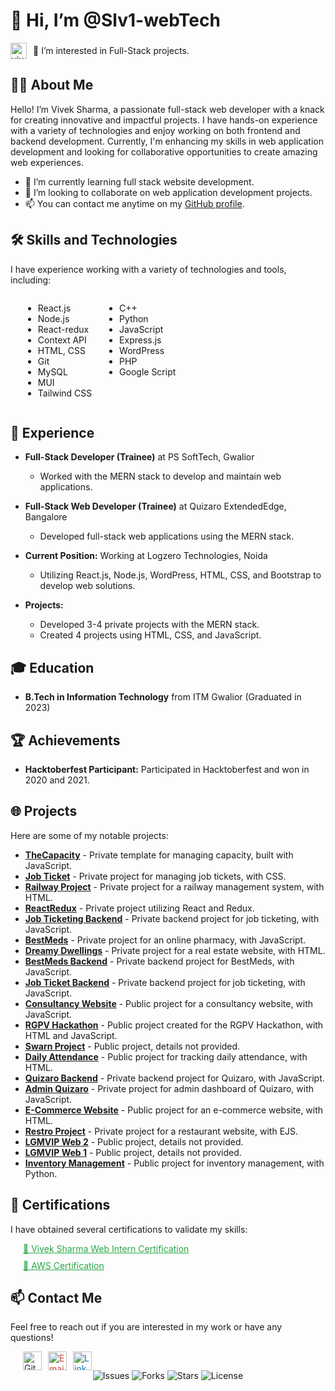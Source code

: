 # 👋 Hi, I’m @Slv1-webTech

<div style="display: flex; align-items: center; gap: 10px;">
  <a href="https://dev.to/viveksh76483611">
    <img
      src="https://d2fltix0v2e0sb.cloudfront.net/dev-badge.svg"
      alt="vivek sharma's DEV Profile"
      height="26"
      width="26"
    />
  </a>
  <span>👀 I’m interested in Full-Stack projects.</span>
</div>

## 🧑‍💻 About Me

Hello! I’m Vivek Sharma, a passionate full-stack web developer with a knack for creating innovative and impactful projects. I have hands-on experience with a variety of technologies and enjoy working on both frontend and backend development. Currently, I'm enhancing my skills in web application development and looking for collaborative opportunities to create amazing web experiences.

- 🌱 I’m currently learning full stack website development.
- 💞️ I’m looking to collaborate on web application development projects.
- 📫 You can contact me anytime on my [GitHub profile](https://github.com/Slv1-webpage).

## 🛠 Skills and Technologies

I have experience working with a variety of technologies and tools, including:

<div style="display: flex; flex-wrap: wrap; gap: 20px; padding-left: 20px;">
  <div>
    <ul>
      <li>React.js</li>
      <li>Node.js</li>
      <li>React-redux</li>
      <li>Context API</li>
      <li>HTML, CSS</li>
      <li>Git</li>
      <li>MySQL</li>
      <li>MUI</li>
      <li>Tailwind CSS</li>
    </ul>
  </div>
  <div>
    <ul>
      <li>C++</li>
      <li>Python</li>
      <li>JavaScript</li>
      <li>Express.js</li>
      <li>WordPress</li>
      <li>PHP</li>
      <li>Google Script</li>
    </ul>
  </div>
</div>

## 💼 Experience

- **Full-Stack Developer (Trainee)** at PS SoftTech, Gwalior 
  - Worked with the MERN stack to develop and maintain web applications.
  
- **Full-Stack Web Developer (Trainee)** at Quizaro ExtendedEdge, Bangalore 
  - Developed full-stack web applications using the MERN stack.

- **Current Position:** Working at Logzero Technologies, Noida
  - Utilizing React.js, Node.js, WordPress, HTML, CSS, and Bootstrap to develop web solutions.

- **Projects:** 
  - Developed 3-4 private projects with the MERN stack.
  - Created 4 projects using HTML, CSS, and JavaScript.

## 🎓 Education

- **B.Tech in Information Technology** from ITM Gwalior (Graduated in 2023)

## 🏆 Achievements

- **Hacktoberfest Participant:** Participated in Hacktoberfest and won in 2020 and 2021.

## 🌐 Projects

Here are some of my notable projects:

- **[TheCapacity](https://github.com/your-username/TheCapacity)** - Private template for managing capacity, built with JavaScript.
- **[Job Ticket](https://github.com/your-username/job-ticket)** - Private project for managing job tickets, with CSS.
- **[Railway Project](https://github.com/your-username/railway-project)** - Private project for a railway management system, with HTML.
- **[ReactRedux](https://github.com/your-username/reactredux)** - Private project utilizing React and Redux.
- **[Job Ticketing Backend](https://github.com/your-username/job-ticket-backend)** - Private backend project for job ticketing, with JavaScript.
- **[BestMeds](https://github.com/your-username/bestmeds)** - Private project for an online pharmacy, with JavaScript.
- **[Dreamy Dwellings](https://github.com/your-username/dreamydwellings)** - Private project for a real estate website, with HTML.
- **[BestMeds Backend](https://github.com/your-username/bestmeds_backend)** - Private backend project for BestMeds, with JavaScript.
- **[Job Ticket Backend](https://github.com/your-username/job-ticket-backend)** - Private backend project for job ticketing, with JavaScript.
- **[Consultancy Website](https://github.com/your-username/consultancy-website)** - Public project for a consultancy website, with JavaScript.
- **[RGPV Hackathon](https://github.com/your-username/RGPV-Hackathon)** - Public project created for the RGPV Hackathon, with HTML and JavaScript.
- **[Swarn Project](https://github.com/your-username/Swarn-Project)** - Public project, details not provided.
- **[Daily Attendance](https://github.com/your-username/daily-attendance)** - Public project for tracking daily attendance, with HTML.
- **[Quizaro Backend](https://github.com/your-username/quizaro_backend)** - Private backend project for Quizaro, with JavaScript.
- **[Admin Quizaro](https://github.com/your-username/admin-quizaro)** - Private project for admin dashboard of Quizaro, with JavaScript.
- **[E-Commerce Website](https://github.com/your-username/E-Commerce_Website)** - Public project for an e-commerce website, with HTML.
- **[Restro Project](https://github.com/your-username/restro-project)** - Private project for a restaurant website, with EJS.
- **[LGMVIP Web 2](https://github.com/your-username/LGMVIP-Web-2)** - Public project, details not provided.
- **[LGMVIP Web 1](https://github.com/your-username/LGMVIP-Web-1)** - Public project, details not provided.
- **[Inventory Management](https://github.com/your-username/inventory-management)** - Public project for inventory management, with Python.

## 📜 Certifications

I have obtained several certifications to validate my skills:

<div style="display: flex; flex-direction: column; gap: 10px; padding-left: 20px;">
  <a href="https://github.com/Slv1-webpage/Slv1-webpage/files/7962988/Vivek.Sharma.Web.intern.pdf" style="color: #28a745;">📄 Vivek Sharma Web Intern Certification</a>
  <a href="https://github.com/Slv1-webpage/Slv1-webpage/files/8145947/AWS_Academy_Graduate___AWS_Academy_Cloud_Foundations_Badge20220226-53-9s2hsb.pdf" style="color: #28a745;">📄 AWS Certification</a>
</div>

## 📫 Contact Me
Feel free to reach out if you are interested in my work or have any questions!

<div style="display: flex; gap: 10px; padding-left: 20px;">
  <a href="https://github.com/Slv1-webpage" style="color: #333;">
    <img src="https://img.icons8.com/fluent/48/000000/github.png" alt="GitHub" width="30" height="30"/>
  </a>
  <a href="mailto:your-email@example.com" style="color: #d44638;">
    <img src="https://img.icons8.com/fluent/48/000000/gmail.png" alt="Email" width="30" height="30"/>
  </a>
  <a href="https://www.linkedin.com/in/your-linkedin/" style="color: #0077b5;">
    <img src="https://img.icons8.com/fluent/48/000000/linkedin.png" alt="LinkedIn" width="30" height="30"/>
  </a>
</div>
<div align="center">
  <img src="https://img.shields.io/github/issues-raw/Slv1-webpage/Slv1-webpage" alt="Issues">
  <img src="https://img.shields.io/github/forks/Slv1-webpage/Slv1-webpage" alt="Forks">
  <img src="https://img.shields.io/github/stars/Slv1-webpage/Slv1-webpage" alt="Stars">
  <img src="https://img.shields.io/github/license/Slv1-webpage/Slv1-webpage" alt="License">
</div>
